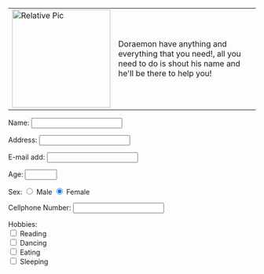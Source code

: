 <!DOCTYPE html>
<html lang="en">
<head>
  <meta charset="UTF-8">
  <title>HELLO FRIENDS I'M DORAEMON!</title>
</head>
<body>

  <!-- Image and Description -->
  <table>
    <tr>
      <td>
        <img src="https://encrypted-tbn0.gstatic.com/images?q=tbn:ANd9GcQzmZ4L2hE9Fc-G--JWJ1OF_Iyaps-HXxcTb8visAMLG8LcyTRmWG40fsc&s=10" alt="Relative Pic" width="200" height="200">
      </td>
      <td>
        <p>Doraemon have anything and everything that you need!, all you need to do is shout his name and he'll be there to help you!</p>
      </td>
    </tr>
  </table>

  <!-- Form Fields -->
  <form>
    <p>
      Name: <input type="text" name="name">
    </p>
    <p>
      Address: <input type="text" name="address">
    </p>
    <p>
      E-mail add: <input type="text" name="email">
    </p>
    <p>
      Age: <input type="text" name="age" size="5">
    </p>
    <p>
      Sex: 
    <input type="radio" name="sex" value="male"> Male
    <input type="radio" name="sex" value="female" checked> Female<br>
    </p>
    <p>
      Cellphone Number: <input type="text" name="cell">
    </p>
    <p>
      Hobbies: <br>
      <input type="checkbox" name="hobby" value="Reading"> Reading<br>
      <input type="checkbox" name="hobby" value="Dancing"> Dancing<br>
      <input type="checkbox" name="hobby" value="Eating"> Eating<br>
      <input type="checkbox" name="hobby" value="Sleeping"> Sleeping<br>
    </p>
  </form> 
</body>
</html>
